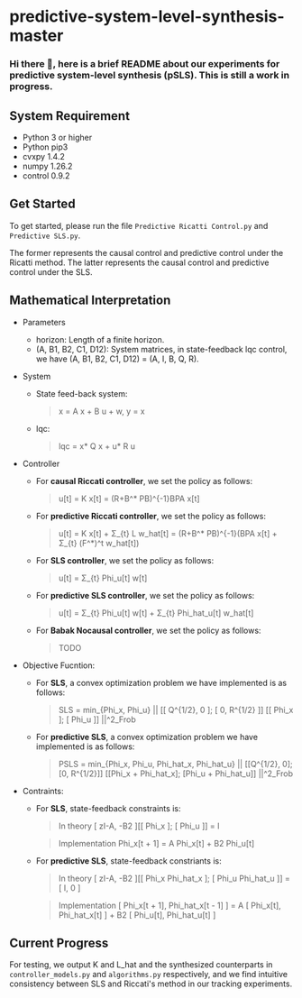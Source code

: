 # predictive-system-level-synthesis-master
### Hi there 👋, here is a brief README about our experiments for predictive system-level synthesis (pSLS). This is still a work in progress.
## System Requirement
<!--
We recommend using Python 3 (and pip3) or above. 
-->
* Python 3 or higher
* Python pip3
* cvxpy 1.4.2
* numpy 1.26.2
* control 0.9.2

## Get Started
To get started, please run the file ``Predictive Ricatti Control.py`` and  ``Predictive SLS.py``.

The former represents the causal control and predictive control under the Ricatti method. The latter represents the causal control and predictive control under the SLS.

## Mathematical Interpretation
* Parameters
  - horizon: Length of a finite horizon.
  - (A, B1, B2, C1, D12): System matrices, in state-feedback lqc control, we have (A, B1, B2, C1, D12) = (A, I, B, Q, R).
 
* System
  - State feed-back system:
    > x = A x + B u + w, y = x
  - lqc:
    > lqc = x* Q x + u* R u

* Controller
  - For **causal Riccati controller**, we set the policy as follows:
     > u[t] = K x[t] = (R+B^* PB)^{-1}BPA x[t]
     
  - For **predictive Riccati controller**, we set the policy as follows:
     > u[t] = K x[t] + Σ_{t} L w_hat[t] = (R+B^* PB)^{-1}(BPA x[t] + Σ_{t} (F^*)^t w_hat[t])

  - For **SLS controller**, we set the policy as follows:
     > u[t] = Σ_{t} Phi_u[t] w[t]

  - For **predictive SLS controller**, we set the policy as follows:
     > u[t] = Σ_{t} Phi_u[t] w[t] + Σ_{t} Phi_hat_u[t] w_hat[t]

  - For **Babak Nocausal controller**, we set the policy as follows:
     > TODO
    
* Objective Fucntion:
  - For **SLS**, a convex optimization problem we have implemented is as follows:
    > SLS = min_{Phi_x, Phi_u} || [[ Q^{1/2}, 0 ]; [ 0, R^{1/2} ]] [[ Phi_x ]; [ Phi_u ]] ||^2_Frob
  
  - For **predictive SLS**, a convex optimization problem we have implemented is as follows:
    > PSLS = min_{Phi_x, Phi_u, Phi_hat_x, Phi_hat_u} || [[Q^{1/2}, 0]; [0, R^{1/2}]] [[Phi_x + Phi_hat_x]; [Phi_u + Phi_hat_u]] ||^2_Frob
  
* Contraints:
   - For **SLS**,  state-feedback constraints is:
     > In theory [ zI-A, -B2 ][[ Phi_x ]; [ Phi_u ]] = I
     
     > Implementation Phi_x[t + 1] = A Phi_x[t] + B2 Phi_u[t]

   - For **predictive SLS**, state-feedback constriants is:
     > In theory [ zI-A, -B2 ][[ Phi_x Phi_hat_x ]; [ Phi_u Phi_hat_u ]] = [ I, 0 ]
     
     > Implementation [ Phi_x[t + 1], Phi_hat_x[t - 1] ] = A [ Phi_x[t], Phi_hat_x[t] ] + B2 [ Phi_u[t], Phi_hat_u[t] ]
## Current Progress
For testing, we output K and L_hat and the synthesized counterparts in ``controller_models.py`` and ``algorithms.py`` respectively, and we find intuitive consistency between SLS and Riccati's method in our tracking experiments.
